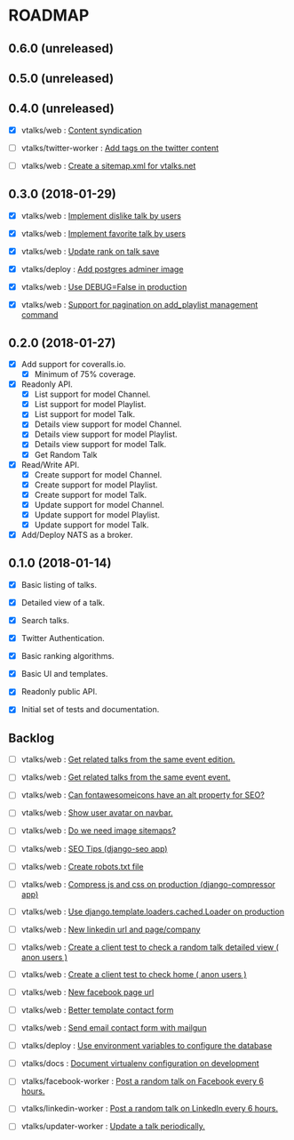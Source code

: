ROADMAP
=======

0.6.0 (unreleased)
------------------


0.5.0 (unreleased)
------------------


0.4.0 (unreleased)
------------------
- [x] vtalks/web : [Content syndication](https://github.com/vtalks/vtalks.net/issues/48)
- [ ] vtalks/twitter-worker : [Add tags on the twitter content](https://github.com/vtalks/twitter_worker/issues/1)
- [ ] vtalks/web : [Create a sitemap.xml for vtalks.net](https://github.com/vtalks/vtalks.net/issues/58)


0.3.0 (2018-01-29)
------------------
- [x] vtalks/web : [Implement dislike talk by users](https://github.com/vtalks/vtalks.net/issues/47)
- [x] vtalks/web : [Implement favorite talk by users](https://github.com/vtalks/vtalks.net/issues/46)
- [x] vtalks/web : [Update rank on talk save](https://github.com/vtalks/vtalks.net/issues/45)
- [x] vtalks/deploy : [Add postgres adminer image](https://github.com/vtalks/deploy/issues/1)
- [x] vtalks/web : [Use DEBUG=False in production](https://github.com/vtalks/vtalks.net/issues/25)
- [x] vtalks/web : [Support for pagination on add_playlist management command](https://github.com/vtalks/vtalks.net/issues/24)


0.2.0 (2018-01-27)
------------------
- [x] Add support for coveralls.io.
    - [x] Minimum of 75% coverage.
- [x] Readonly API.
    - [x] List support for model Channel.
    - [x] List support for model Playlist.
    - [x] List support for model Talk.
    - [x] Details view support for model Channel.
    - [x] Details view support for model Playlist.
    - [x] Details view support for model Talk.
    - [x] Get Random Talk 
- [x] Read/Write API.
    - [x] Create support for model Channel.
    - [x] Create support for model Playlist.
    - [x] Create support for model Talk.
    - [x] Update support for model Channel.
    - [x] Update support for model Playlist.
    - [x] Update support for model Talk.
- [x] Add/Deploy NATS as a broker.

0.1.0 (2018-01-14)
------------------
- [x] Basic listing of talks.
- [x] Detailed view of a talk.
- [x] Search talks.
- [x] Twitter Authentication.
- [x] Basic ranking algorithms.
- [x] Basic UI and templates.
- [x] Readonly public API.
- [x] Initial set of tests and documentation.


## Backlog
- [ ] vtalks/web : [Get related talks from the same event edition.](https://github.com/vtalks/vtalks.net/issues/75)
- [ ] vtalks/web : [Get related talks from the same event event.](https://github.com/vtalks/vtalks.net/issues/74)
- [ ] vtalks/web : [Can fontawesomeicons have an alt property for SEO?](https://github.com/vtalks/vtalks.net/issues/71)
- [ ] vtalks/web : [Show user avatar on navbar.](https://github.com/vtalks/vtalks.net/issues/70)
- [ ] vtalks/web : [Do we need image sitemaps?](https://github.com/vtalks/vtalks.net/issues/69)
- [ ] vtalks/web : [SEO Tips (django-seo app)](https://github.com/vtalks/vtalks.net/issues/66)
- [ ] vtalks/web : [Create robots.txt file](https://github.com/vtalks/vtalks.net/issues/65)
- [ ] vtalks/web : [Compress js and css on production (django-compressor app)](https://github.com/vtalks/vtalks.net/issues/64)
- [ ] vtalks/web : [Use django.template.loaders.cached.Loader on production](https://github.com/vtalks/vtalks.net/issues/63)
- [ ] vtalks/web : [New linkedin url and page/company](https://github.com/vtalks/vtalks.net/issues/61)
- [ ] vtalks/web : [Create a client test to check a random talk detailed view ( anon users )](https://github.com/vtalks/vtalks.net/issues/60)
- [ ] vtalks/web : [Create a client test to check home ( anon users )](https://github.com/vtalks/vtalks.net/issues/59)
- [ ] vtalks/web : [New facebook page url](https://github.com/vtalks/vtalks.net/issues/56)
- [ ] vtalks/web : [Better template contact form](https://github.com/vtalks/vtalks.net/issues/55)
- [ ] vtalks/web : [Send email contact form with mailgun](https://github.com/vtalks/vtalks.net/issues/44)

- [ ] vtalks/deploy : [Use environment variables to configure the database](https://github.com/vtalks/deploy/issues/2)

- [ ] vtalks/docs : [Document virtualenv configuration on development](https://github.com/vtalks/docs/issues/3)

- [ ] vtalks/facebook-worker : [Post a random talk on Facebook every 6 hours.](https://github.com/vtalks/facebook_worker/issues/1)

- [ ] vtalks/linkedin-worker : [Post a random talk on LinkedIn every 6 hours.](https://github.com/vtalks/linkedin_worker/issues/1)

- [ ] vtalks/updater-worker : [Update a talk periodically.](https://github.com/vtalks/updater_worker/issues/1)
